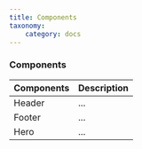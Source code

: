```yaml
---
title: Components
taxonomy:
    category: docs
--- 
```


### Components

| Components | Description |
| ------ | ----------- |
| Header | ... |
| Footer | ... |
| Hero | ... |